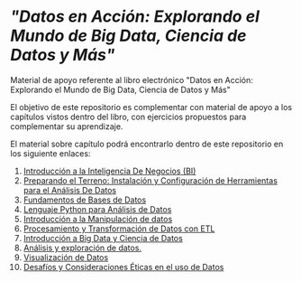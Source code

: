 # ***"Datos en Acción: Explorando el Mundo de Big Data, Ciencia de Datos y Más"***

Material de apoyo referente al libro electrónico "Datos en Acción: Explorando el Mundo de Big Data, Ciencia de Datos y Más"

El objetivo de este repositorio es complementar con material de apoyo a los capítulos vistos dentro del libro, con ejercicios propuestos para complementar su aprendizaje.

El material sobre capítulo podrá encontrarlo dentro de este repositorio en los siguiente enlaces:

1. [Introducción a la Inteligencia De Negocios (BI)](#)
2. [Preparando el Terreno: Instalación y Configuración de Herramientas para el Análisis De Datos](#)
3. [Fundamentos de Bases de Datos](Fundamentos%20de%20Bases%20de%20Datos/README.md)
4. [Lenguaje Python para Análisis de Datos](#)
5. [Introducción a la Manipulación de datos](Introducción%20a%20la%20Manipulación%20de%20Datos/)
6. [Procesamiento y Transformación de Datos con ETL](#)
7. [Introducción a Big Data y Ciencia de Datos](#)
8. [Análisis y exploración de datos.](#)
9. [Visualización de Datos](#)
10. [Desafíos y Consideraciones Éticas en el uso de Datos](#)